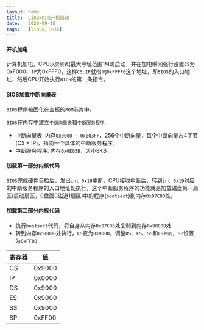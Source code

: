 ```yaml
---
layout: home
title:  Linux内核开机启动
date:   2020-09-18
tags:   [linux, 内核]
---
```


#### 开机加电

计算机加电，CPU以`实模式`(最大寻址范围1MB)启动，并在加电瞬间强行设置`CS`为0xF000、`IP`为0xFFF0，这样`CS:IP`就指向`0xFFFF0`这个地址，即`BIOS`的入口地址，然后CPU开始执行`BIOS`的第一条指令。

#### BIOS加载中断向量表

`BIOS`程序被固化在主板的`ROM`芯片中。

`BIOS`在内存中建立`中断向量表`和`中断服务程序`:

* 中断向量表: 内存`0x0000 ~ 0x003FF`，256个中断向量，每个中断向量占4字节(CS + IP)，指向一个具体的中断服务程序。
* 中断服务程序: 内存`0x0E05B`，大小8KB。

#### 加载第一部分内核代码

`BIOS`完成硬件自检后，发出`int 0x19`中断，CPU接收中断后，转到`int 0x19`对应的中断服务程序的入口地址处执行，这个中断服务程序的功能就是加载磁盘第一扇区(启动扇区，0盘面0磁道1扇区)中的程序(`bootsect`)到内存`0x07C00`处。

#### 加载第二部分内核代码

* 执行`bootsect`代码，将自身从内存`0x07C00`处复制到内存`0x90000`处
* 转到内存`0x90000`处执行，`CS`变为`0x9000`，调整`DS`、`ES`、`SS`和`CS相同`，`SP`设置为`0xFF00`

| 寄存器 | 值 |
| --- | --- |
| CS | 0x9000 |
| IP | 0x0000 |
| DS | 0x9000 |
| ES | 0x9000 |
| SS | 0x9000 |
| SP | 0xFF00 |

